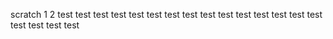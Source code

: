 scratch
1
2
test
test
test
test
test
test
test
test
test
test
test
test
test
test
test
test
test
test
test
